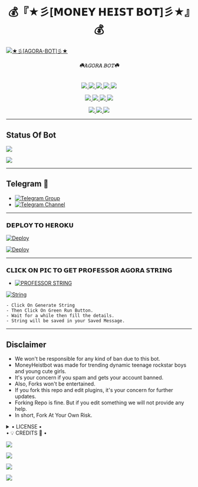 <h1 align="center">
<b> 💰『★彡[𝗠𝗢𝗡𝗘𝗬 𝗛𝗘𝗜𝗦𝗧 𝗕𝗢𝗧]彡★』💰 </b>
</h1>

[![★彡[AGORA-BOT]彡★](https://telegra.ph/file/522ed4911518f4b7f51eb.jpg)](https://github.com/Professor-OS/Agora-Bot)

<h6 align="center">
  <b>☘️𝙰𝙶𝙾𝚁𝙰 𝙱𝙾𝚃☘️</b>
</h6>

<p align="center">
<a href="https://github.com/Professor-OS/Agora-Bot" alt="GitHub closed issues"> <img src="https://img.shields.io/github/issues-closed-raw/Professor-OS/Agora-Bot?style=flat&logo=github&color=success" /> </a>
<a href="https://github.com/Professor-OS/Agora-Bot/graphs/contributors" alt="GitHub contributors"> <img src="https://img.shields.io/github/contributors/Professor-OS/Agora-Bot?style=flat&logo=github" /> </a>
<a href="https://github.com/Professor-OS/Agora-Bot/network/members" alt="GitHub forks"> <img src="https://img.shields.io/github/forks/Professor-OS/Agora-Bot?label=Forks&logo=github" /> </a>
<a href="https://github.com/Professor-OS/Agora-Bot" alt="GitHub closed pull requests"> <img src="https://img.shields.io/github/issues-pr-closed-raw/Professor-OS/Agora-Bot?color=success" /> </a>
<a href="https://github.com/Professor-OS/Agora-Bot" alt="GitHub issues"> <img src="https://img.shields.io/github/issues-raw/Professor-OS/Agora-Bot?style=flat&logo=github&color=yellow" /> </a>
</p>
<p align="center">
<a href="https://www.python.org/" alt="made-with-python"> <img src="https://img.shields.io/badge/Made%20with-Python-1f425f.svg?style=flat&logo=python&color=blue" /> </a>
<a href="https://github.com/Professor-OS/Agora-Bot" alt="Docker!"> <img src="https://aleen42.github.io/badges/src/docker.svg" /> </a>
<a href="https://github.com/Professor-OS/Agora-Bot" alt="GitHub repo size"> <img src="https://img.shields.io/github/repo-size/Professor-OS/Agora-Bot" /> </a>
<a href="https://github.com/Professor-OS/Agora-Bot/blob/master/LICENSE" alt="GPLv3 license"> <img src="https://img.shields.io/badge/License-GPLv3-blue.svg" /> </a>
</p>
<p align="center">
<a href="https://t.me/Legend_Userbot" alt="Telegram!"> <img src="https://aleen42.github.io/badges/src/telegram.svg" /> </a>
<a href="https://github.com/Professor-OS/Agora-Bot/graphs/commit-activity" alt="Maintenance"> <img src="https://img.shields.io/badge/Maintained%3F-yes-green.svg" /> </a>
<a href="https://makeapullrequest.com" alt="PRs Welcome"> <img src="https://img.shields.io/badge/PRs-welcome-brightgreen.svg?style=flat-square" /> </a>
</p>

------
## Status Of Bot 
<p align="left">
    <a href="https://github.com/Professor-OS/Agora-Bot/network/members"><img src="https://img.shields.io/github/forks/Professor-OS/Agora-Bot?label=Forks&logoColor=Black&style=social"></a><p align="left"><a href="https://github.com/Professor-OS/Agora-Bot/stargazers"><img src="https://img.shields.io/github/stars/Professor-OS/Agora-Bot?logoColor=Blue&style=social"></a><p align="left"><a href="https://github.com/Professor-OS/Agora-Bot"></a><p align="left"><a href="https://github.com/Professor-OS/Agora-Bot?"></a>

------
## Telegram 🏪
- [![Telegram Group](https://img.shields.io/badge/Telegram-Group-red)](https://t.me/MM_Userbot)
- [![Telegram Channel](https://img.shields.io/badge/Telegram-Channel-red)](https://t.me/mm_ub_updates)

--------------------
      
<h3> 𝗗𝗘𝗣𝗟𝗢𝗬 𝗧𝗢 𝗛𝗘𝗥𝗢𝗞𝗨</h3>

[![Deploy](https://www.herokucdn.com/deploy/button.svg)](https://heroku.com/deploy?template=https://github.com/Professor-OS/Agora-Bot)

[![Deploy](https://telegra.ph/file/d8b34e339581c5108fdc2.jpg)](https://heroku.com/deploy?template=https://github.com/Professor-OS/Agora-Bot)


---------

<h3> 𝗖𝗟𝗜𝗖𝗞 𝗢𝗡 𝗣𝗜𝗖 𝗧𝗢 𝗚𝗘𝗧 𝗣𝗥𝗢𝗙𝗘𝗦𝗦𝗢𝗥 𝗔𝗚𝗢𝗥𝗔 𝗦𝗧𝗥𝗜𝗡𝗚</h3>

- [![PROFESSOR STRING](https://img.shields.io/badge/PROFESSOR-STRING-red)](https://t.me/SESSIONGENERATORBOT)

[![String](https://telegra.ph/file/acb8e76f54ad62d14fcf2.jpg)](https://t.me/SessionGeneratorbot) 

    - Click On Generate String
    - Then Click On Green Run Button.
    - Wait for a while then fill the details.
    - String will be saved in your Saved Message.


------
## Disclaimer
- We won't be responsible for any kind of ban due to this bot.
- MoneyHeistbot was made for trending dynamic teenage rockstar boys and young cute girls.
- It's your concern if you spam and gets your account banned.
- Also, Forks won't be entertained.
- If you fork this repo and edit plugins, it's your concern for further updates.
- Forking Repo is fine. But if you edit something we will not provide any help.
- In short, Fork At Your Own Risk.

<details>

  <summary> • LICENSE • </summary>

![](https://www.gnu.org/graphics/gplv3-or-later.png)



Poject [MONEY-HEIST-BOT](https://github.com/Professor-OS/Agora-Bot) is free software: you can redistribute it and/or modify

it under the terms of the GNU General Public License as published by

the Free Software Foundation, either version 3 of the License, or

(at your option) any later version.

This program is distributed in the hope that it will be useful,

but WITHOUT ANY WARRANTY; without even the implied warranty of

MERCHANTABILITY or FITNESS FOR A PARTICULAR PURPOSE.  See the

GNU General Public License for more details.

You should have received a copy of the GNU General Public License

along with this program. If not, see <https://www.gnu.org/licenses/>.

</details>


  <summary> • 💡 CREDITS 💞 • </summary>

  <a href="https://t.me/@toxic_than_toxiest"><img src="https://img.shields.io/badge/𝗠𝗿 𝗦𝗨𝗝𝗔𝗟_%20-orange.svg?style=for-the-badge&logo=Telegram"></a>
  
 <a href="https://t.me/@awe_some21"><img src="https://img.shields.io/badge/𝗠𝗿•𝗢𝗠𝗜%20-blue.svg?style=for-the-badge&logo=Telegram"></a>
 
 <a href="https://t.me/@sovereign00132"><img src="https://img.shields.io/badge/𝗠𝗿•𝗡𝗘𝗘𝗟%20-white.svg?style=for-the-badge&logo=Telegram"></a>
 
 <a href="https://t.me/@legendboy_op"><img src="https://img.shields.io/badge/𝗠𝗿•𝗟𝗘𝗚𝗘𝗡𝗗𝗕𝗢𝗬_%20-red.svg?style=for-the-badge&logo=Telegram"></a>
